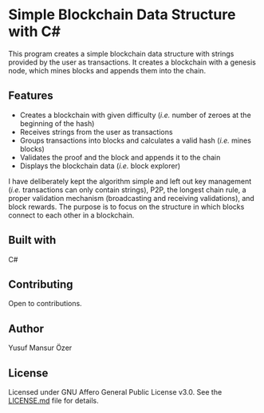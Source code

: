 # Simple Blockchain Data Structure with C#

This program creates a simple blockchain data structure with strings provided by the user as transactions. It creates a blockchain with a genesis node, which mines blocks and appends them into the chain.

## Features
* Creates a blockchain with given difficulty (*i.e.* number of zeroes at the beginning of the hash)
* Receives strings from the user as transactions
* Groups transactions into blocks and calculates a valid hash (*i.e.* mines blocks)
* Validates the proof and the block and appends it to the chain
* Displays the blockchain data (*i.e.* block explorer)

I have deliberately kept the algorithm simple and left out key management (*i.e.* transactions can only contain strings), P2P, the longest chain rule, a proper validation mechanism (broadcasting and receiving validations), and block rewards. The purpose is to focus on the structure in which blocks connect to each other in a blockchain.

## Built with
C#

## Contributing
Open to contributions.

## Author
Yusuf Mansur Özer

## License
Licensed under GNU Affero General Public License v3.0. See the [LICENSE.md](https://github.com/ymansurozer/simpleblockchain/blob/master/LICENSE) file for details.
